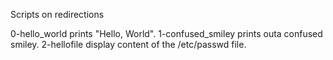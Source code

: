 Scripts on redirections


0-hello_world prints "Hello, World".
1-confused_smiley prints outa confused smiley.
2-hellofile display content of the /etc/passwd file.
